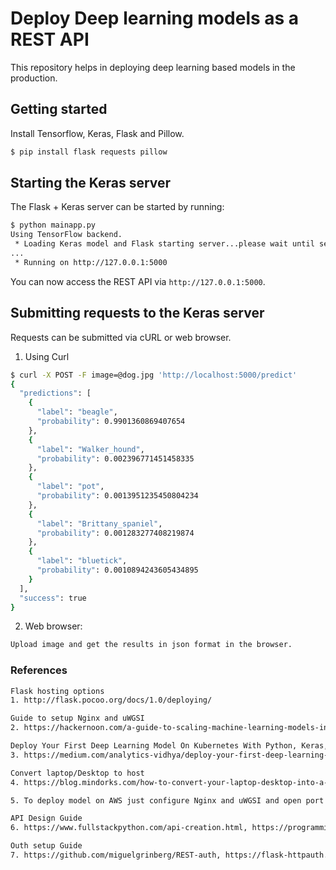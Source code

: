 # Deploy Deep learning models as a REST API

This repository helps in deploying deep learning based models in the production.

## Getting started

Install Tensorflow, Keras, Flask and Pillow.

```sh
$ pip install flask requests pillow
```

## Starting the Keras server

The Flask + Keras server can be started by running:

```sh
$ python mainapp.py 
Using TensorFlow backend.
 * Loading Keras model and Flask starting server...please wait until server has fully started
...
 * Running on http://127.0.0.1:5000
```

You can now access the REST API via `http://127.0.0.1:5000`.

## Submitting requests to the Keras server

Requests can be submitted via cURL or web browser. 

1. Using Curl

```sh
$ curl -X POST -F image=@dog.jpg 'http://localhost:5000/predict'
{
  "predictions": [
    {
      "label": "beagle", 
      "probability": 0.9901360869407654
    }, 
    {
      "label": "Walker_hound", 
      "probability": 0.002396771451458335
    }, 
    {
      "label": "pot", 
      "probability": 0.0013951235450804234
    }, 
    {
      "label": "Brittany_spaniel", 
      "probability": 0.001283277408219874
    }, 
    {
      "label": "bluetick", 
      "probability": 0.0010894243605434895
    }
  ], 
  "success": true
}
```

2. Web browser:

```sh
Upload image and get the results in json format in the browser. 

```

### References
```sh
Flask hosting options
1. http://flask.pocoo.org/docs/1.0/deploying/

Guide to setup Nginx and uWGSI
2. https://hackernoon.com/a-guide-to-scaling-machine-learning-models-in-production-aa8831163846

Deploy Your First Deep Learning Model On Kubernetes With Python, Keras, Flask, and Docker
3. https://medium.com/analytics-vidhya/deploy-your-first-deep-learning-model-on-kubernetes-with-python-keras-flask-and-docker-575dc07d9e76

Convert laptop/Desktop to host
4. https://blog.mindorks.com/how-to-convert-your-laptop-desktop-into-a-server-and-host-internet-accessible-website-on-it-part-2-cdb4b3633fa9

5. To deploy model on AWS just configure Nginx and uWGSI and open port from instance settings.

API Design Guide
6. https://www.fullstackpython.com/api-creation.html, https://programminghistorian.org/en/lessons/creating-apis-with-python-and-flask

Outh setup Guide
7. https://github.com/miguelgrinberg/REST-auth, https://flask-httpauth.readthedocs.io/en/latest/, https://realpython.com/token-based-authentication-with-flask/

